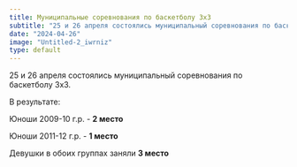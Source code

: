 ```yaml
---
title: Муниципальные соревнования по баскетболу 3х3
subtitle: "25 и 26 апреля состоялись муниципальный соревнования по баскетболу 3х3. В результате: юноши 2009-10 г.р. - 2 место, юноши 2011-12 г.р. - 1 место, девушки в обоих группах заняли 3 место."
date: "2024-04-26"
image: "Untitled-2_iwrniz"
type: default
---
```

25 и 26 апреля состоялись муниципальный соревнования по баскетболу 3х3.

В результате:

Юноши 2009-10 г.р. - **2 место**

Юноши 2011-12 г.р. - **1 место**

Девушки в обоих группах заняли **3 место**
